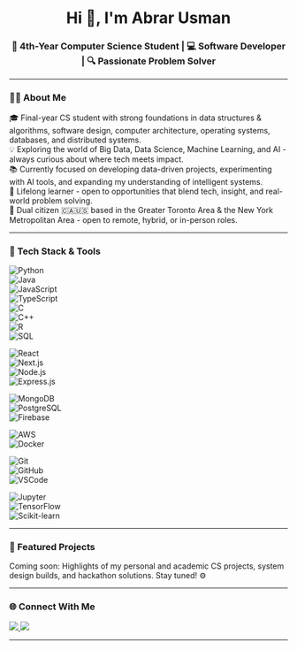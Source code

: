 <h1 align="center">Hi 👋, I'm Abrar Usman</h1>
<h3 align="center">🚀 4th-Year Computer Science Student | 💻 Software Developer | 🔍 Passionate Problem Solver</h3>

---
### 👨‍💻 About Me

🎓 Final-year CS student with strong foundations in data structures & algorithms, software design, computer architecture, operating systems, databases, and distributed systems.  
💡 Exploring the world of Big Data, Data Science, Machine Learning, and AI - always curious about where tech meets impact.  
📚 Currently focused on developing data-driven projects, experimenting with AI tools, and expanding my understanding of intelligent systems.  
🌱 Lifelong learner - open to opportunities that blend tech, insight, and real-world problem solving.  
📍 Dual citizen 🇨🇦🇺🇸 based in the Greater Toronto Area & the New York Metropolitan Area - open to remote, hybrid, or in-person roles.

---

### 🧰 Tech Stack & Tools

![Python](https://img.shields.io/badge/-Python-3776AB?style=for-the-badge&logo=python&logoColor=white)  
![Java](https://img.shields.io/badge/-Java-007396?style=for-the-badge&logo=java&logoColor=white)  
![JavaScript](https://img.shields.io/badge/-JavaScript-F7DF1E?style=for-the-badge&logo=javascript&logoColor=black)  
![TypeScript](https://img.shields.io/badge/-TypeScript-3178C6?style=for-the-badge&logo=typescript&logoColor=white)  
![C](https://img.shields.io/badge/-C-A8B9CC?style=for-the-badge&logo=c&logoColor=black)  
![C++](https://img.shields.io/badge/-C++-00599C?style=for-the-badge&logo=c%2B%2B&logoColor=white)  
![R](https://img.shields.io/badge/-R-276DC3?style=for-the-badge&logo=r&logoColor=white)  
![SQL](https://img.shields.io/badge/-SQL-4479A1?style=for-the-badge&logo=sql&logoColor=white)  

![React](https://img.shields.io/badge/-React-61DAFB?style=for-the-badge&logo=react&logoColor=black)  
![Next.js](https://img.shields.io/badge/-Next.js-000000?style=for-the-badge&logo=nextdotjs&logoColor=white)  
![Node.js](https://img.shields.io/badge/-Node.js-339933?style=for-the-badge&logo=nodedotjs&logoColor=white)  
![Express.js](https://img.shields.io/badge/-Express.js-000000?style=for-the-badge&logo=express&logoColor=white)  

![MongoDB](https://img.shields.io/badge/-MongoDB-47A248?style=for-the-badge&logo=mongodb&logoColor=white)  
![PostgreSQL](https://img.shields.io/badge/-PostgreSQL-336791?style=for-the-badge&logo=postgresql&logoColor=white)  
![Firebase](https://img.shields.io/badge/-Firebase-FFCA28?style=for-the-badge&logo=firebase&logoColor=black)  

![AWS](https://img.shields.io/badge/-AWS-232F3E?style=for-the-badge&logo=amazonaws&logoColor=white)  
![Docker](https://img.shields.io/badge/-Docker-2496ED?style=for-the-badge&logo=docker&logoColor=white)  

![Git](https://img.shields.io/badge/-Git-F05032?style=for-the-badge&logo=git&logoColor=white)  
![GitHub](https://img.shields.io/badge/-GitHub-181717?style=for-the-badge&logo=github&logoColor=white)  
![VSCode](https://img.shields.io/badge/-VSCode-007ACC?style=for-the-badge&logo=visual-studio-code&logoColor=white)  

![Jupyter](https://img.shields.io/badge/-Jupyter-F37626?style=for-the-badge&logo=jupyter&logoColor=white)  
![TensorFlow](https://img.shields.io/badge/-TensorFlow-FF6F00?style=for-the-badge&logo=tensorflow&logoColor=white)  
![Scikit-learn](https://img.shields.io/badge/-Scikit--learn-F7931E?style=for-the-badge&logo=scikitlearn&logoColor=white)


---


### 📌 Featured Projects

Coming soon: Highlights of my personal and academic CS projects, system design builds, and hackathon solutions. Stay tuned! ⚙️

---

### 🌐 Connect With Me

<a href="https://www.linkedin.com/in/abrar-usman-6599571b9/" target="_blank">
  <img src="https://img.shields.io/badge/LinkedIn-Abrar%20Usman-0A66C2?style=for-the-badge&logo=linkedin&logoColor=white" />
</a>
<a href="mailto:abrarusman04@gmail.com" target="_blank">
  <img src="https://img.shields.io/badge/Email-abrarus786@gmail.com-D14836?style=for-the-badge&logo=gmail&logoColor=white" />
</a>

---


